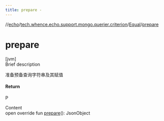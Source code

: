 ```yaml
---
title: prepare -
---
```

//[echo](../../index.md)/[tech.whence.echo.support.mongo.querier.criterion](../index.md)/[Equal](index.md)/[prepare](prepare.md)



# prepare  
[jvm]  
Brief description  


准备预备查询字符串及其赋值



#### Return  


P

  
Content  
open override fun [prepare](prepare.md)(): JsonObject  



